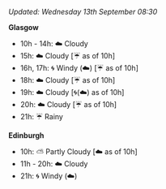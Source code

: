 *Updated: Wednesday 13th September 08:30*

**Glasgow**

* 10h - 14h: :cloud: Cloudy
* 15h: :cloud: Cloudy [:umbrella: as of 10h]
* 16h, 17h: :cyclone: Windy (:cloud:) [:umbrella: as of 10h]
* 18h: :cloud: Cloudy [:umbrella: as of 10h]
* 19h: :cloud: Cloudy [:cyclone:(:cloud:) as of 10h]
* 20h: :cloud: Cloudy [:umbrella: as of 10h]
* 21h: :umbrella: Rainy

**Edinburgh**

* 10h: :partly_sunny: Partly Cloudy [:cloud: as of 10h]
* 11h - 20h: :cloud: Cloudy
* 21h: :cyclone: Windy (:cloud:)
